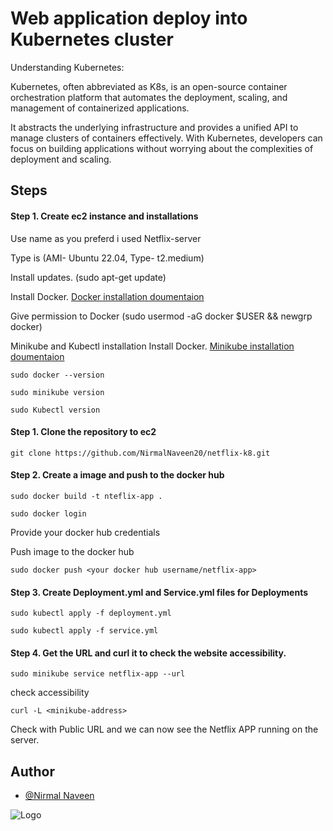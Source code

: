 
#  Web application deploy into Kubernetes cluster

Understanding Kubernetes:

Kubernetes, often abbreviated as K8s, is an open-source container orchestration platform that automates the deployment, scaling, and management of containerized applications.

It abstracts the underlying infrastructure and provides a unified API to manage clusters of containers effectively. With Kubernetes, developers can focus on building applications without worrying about the complexities of deployment and scaling.

## Steps
#### Step 1. Create ec2 instance and installations
Use name as you preferd i used Netflix-server 

Type is (AMI- Ubuntu 22.04, Type- t2.medium)

Install updates. (sudo apt-get update)

Install Docker. [Docker installation doumentaion](https://docs.docker.com/engine/install/ubuntu/)

Give permission to Docker (sudo usermod -aG docker $USER && newgrp docker)

Minikube and Kubectl installation Install Docker. [Minikube installation doumentaion](https://www.linuxtechi.com/how-to-install-minikube-on-ubuntu/)

`sudo docker --version`

`sudo minikube version`

`sudo Kubectl version`

#### Step 1. Clone the repository to ec2
```
git clone https://github.com/NirmalNaveen20/netflix-k8.git
```

#### Step 2. Create a image and push to the docker hub

```
sudo docker build -t nteflix-app .
```

`sudo docker login`

Provide your docker hub credentials 

Push image to the docker hub

`sudo docker push <your docker hub username/netflix-app>`

#### Step 3. Create Deployment.yml and Service.yml files for Deployments
```
sudo kubectl apply -f deployment.yml
```

```
sudo kubectl apply -f service.yml
```

#### Step 4. Get the URL and curl it to check the website accessibility.

```
sudo minikube service netflix-app --url 
```

check accessibility

`curl -L <minikube-address>`

Check with Public URL and we can now see the Netflix APP running on the server.

## Author

- [@Nirmal Naveen](https://www.nirmalnaveen.com/)

![Logo](https://encrypted-tbn0.gstatic.com/images?q=tbn:ANd9GcTlPjhPV6D68kBoBq82reUr6ndqcI_n9YPSQ9WA3sqT_RAXpDVcujzTO1MmWrcmcGYeyA&usqp=CAU)


